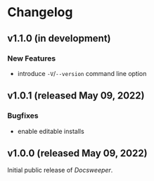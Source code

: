 # Changelog
<!--- Template:

## vX.X.X (released XXX XX, XXXX)

### Incompatible Changes

### New Features

### Bugfixes

### Miscellaneous

-->
## v1.1.0 (in development)

### New Features

- introduce `-V`/`--version` command line option
## v1.0.1 (released May 09, 2022)

### Bugfixes

- enable editable installs

## v1.0.0 (released May 09, 2022)

Initial public release of *Docsweeper*.
